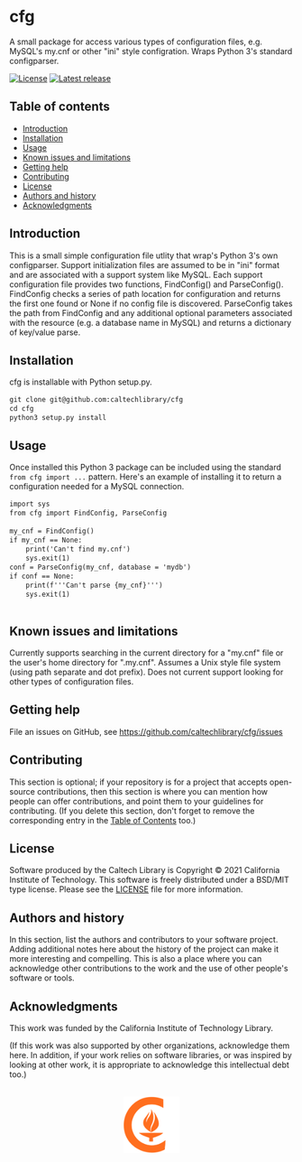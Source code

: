 cfg
===

A small package for access various types of configuration files, 
e.g. MySQL's my.cnf or other "ini" style configration. Wraps 
Python 3's standard configparser. 

[![License](https://img.shields.io/badge/License-BSD%203--Clause-blue.svg?style=flat-square)](https://choosealicense.com/licenses/bsd-3-clause)
[![Latest release](https://img.shields.io/github/v/release/caltechlibrary/template.svg?style=flat-square&color=b44e88)](https://github.com/caltechlibrary/template/releases)


Table of contents
-----------------

* [Introduction](#introduction)
* [Installation](#installation)
* [Usage](#usage)
* [Known issues and limitations](#known-issues-and-limitations)
* [Getting help](#getting-help)
* [Contributing](#contributing)
* [License](#license)
* [Authors and history](#authors-and-history)
* [Acknowledgments](#authors-and-acknowledgments)


Introduction
------------

This is a small simple configuration file utlity that wrap's Python 3's
own configparser. Support initialization files are assumed to be in
"ini" format and are associated with a support system like MySQL. Each
support configuration file provides two functions, FindConfig() and
ParseConfig(). FindConfig checks a series of path location for configuration
and returns the first one found or None if no config file is discovered.
ParseConfig takes the path from FindConfig and any additional optional
parameters associated with the  resource (e.g. a database name in MySQL)
and returns a dictionary of key/value parse.


Installation
------------

cfg is installable with Python setup.py. 

```
git clone git@github.com:caltechlibrary/cfg
cd cfg
python3 setup.py install
```

Usage
-----

Once installed this Python 3 package can be included using 
the standard `from cfg import ...` pattern. Here's an example
of installing it to return a configuration needed for a MySQL
connection.

```
import sys
from cfg import FindConfig, ParseConfig

my_cnf = FindConfig()
if my_cnf == None:
    print('Can't find my.cnf')
    sys.exit(1)
conf = ParseConfig(my_cnf, database = 'mydb')
if conf == None:
    print(f'''Can't parse {my_cnf}''')
    sys.exit(1)


```

Known issues and limitations
----------------------------

Currently supports searching in the current directory for a
"my.cnf" file or the user's home directory for ".my.cnf". Assumes
a Unix style file system (using path separate and dot prefix).
Does not current support looking for other types of configuration files.


Getting help
------------

File an issues on GitHub, see https://github.com/caltechlibrary/cfg/issues

Contributing
------------

This section is optional; if your repository is for a project that accepts open-source contributions, then this section is where you can mention how people can offer contributions, and point them to your guidelines for contributing.  (If you delete this section, don't forget to remove the corresponding entry in the [Table of Contents](#table-of-contents) too.)


License
-------

Software produced by the Caltech Library is Copyright © 2021 California Institute of Technology.  This software is freely distributed under a BSD/MIT type license.  Please see the [LICENSE](LICENSE) file for more information.


Authors and history
---------------------------

In this section, list the authors and contributors to your software project.  Adding additional notes here about the history of the project can make it more interesting and compelling.  This is also a place where you can acknowledge other contributions to the work and the use of other people's software or tools.


Acknowledgments
---------------

This work was funded by the California Institute of Technology Library.

(If this work was also supported by other organizations, acknowledge them here.  In addition, if your work relies on software libraries, or was inspired by looking at other work, it is appropriate to acknowledge this intellectual debt too.)

<div align="center">
  <br>
  <a href="https://www.caltech.edu">
    <img width="100" height="100" src="https://raw.githubusercontent.com/caltechlibrary/template/main/.graphics/caltech-round.png">
  </a>
</div>
